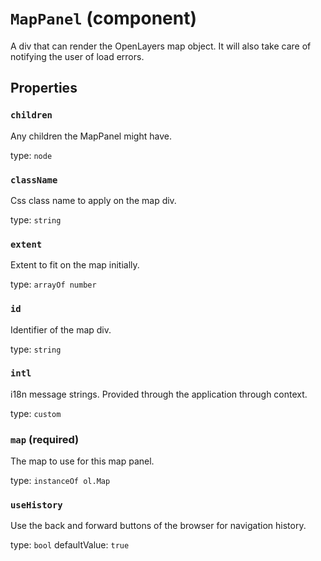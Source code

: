 `MapPanel` (component)
======================

A div that can render the OpenLayers map object. It will also take care of notifying the user of load errors.

Properties
----------

### `children`

Any children the MapPanel might have.

type: `node`


### `className`

Css class name to apply on the map div.

type: `string`


### `extent`

Extent to fit on the map initially.

type: `arrayOf number`


### `id`

Identifier of the map div.

type: `string`


### `intl`

i18n message strings. Provided through the application through context.

type: `custom`


### `map` (required)

The map to use for this map panel.

type: `instanceOf ol.Map`


### `useHistory`

Use the back and forward buttons of the browser for navigation history.

type: `bool`
defaultValue: `true`

